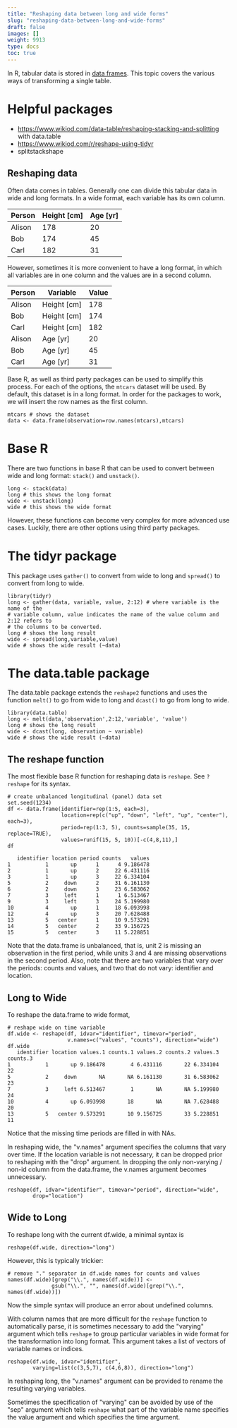 ```yaml
---
title: "Reshaping data between long and wide forms"
slug: "reshaping-data-between-long-and-wide-forms"
draft: false
images: []
weight: 9913
type: docs
toc: true
---
```


In R, tabular data is stored in [data frames][1]. This topic covers the various ways of transforming a single table.


  [1]: https://www.wikiod.com/r/data-frames


# Helpful packages

- https://www.wikiod.com/data-table/reshaping-stacking-and-splitting with data.table
- https://www.wikiod.com/r/reshape-using-tidyr
- splitstackshape

## Reshaping data
Often data comes in tables. Generally one can divide this tabular data in wide and long formats. In a wide format, each variable has its own column.

| Person | Height [cm] | Age [yr] |
| ------ | ----------- | -------- |
| Alison | 178         | 20       |
| Bob    | 174         | 45       |
| Carl   | 182         | 31       |

However, sometimes it is more convenient to have a long format, in which all variables are in one column and the values are in a second column.

| Person | Variable    | Value |
| ------ | ----------- | ----- |
| Alison | Height [cm] | 178   |
| Bob    | Height [cm] | 174   |
| Carl   | Height [cm] | 182   |
| Alison | Age [yr]    | 20    |
| Bob    | Age [yr]    | 45    |
| Carl   | Age [yr]    | 31    |

Base R, as well as third party packages can be used to simplify this process. For each of the options, the `mtcars` dataset will be used. By default, this dataset is in a long format. In order for the packages to work, we will insert the row names as the first column.

    mtcars # shows the dataset
    data <- data.frame(observation=row.names(mtcars),mtcars)

# Base R

There are two functions in base R that can be used to convert between wide and long format: `stack()` and `unstack()`.

    long <- stack(data)
    long # this shows the long format
    wide <- unstack(long)    
    wide # this shows the wide format

However, these functions can become very complex for more advanced use cases. Luckily, there are other options using third party packages.

# The tidyr package

This package uses `gather()` to convert from wide to long and `spread()` to convert from long to wide.

    library(tidyr)
    long <- gather(data, variable, value, 2:12) # where variable is the name of the 
    # variable column, value indicates the name of the value column and 2:12 refers to
    # the columns to be converted.
    long # shows the long result
    wide <- spread(long,variable,value)
    wide # shows the wide result (~data)

# The data.table package

The data.table package extends the `reshape2` functions and uses the function `melt()` to go from wide to long and `dcast()` to go from long to wide.

    library(data.table)
    long <- melt(data,'observation',2:12,'variable', 'value')
    long # shows the long result
    wide <- dcast(long, observation ~ variable)
    wide # shows the wide result (~data)


## The reshape function
The most flexible base R function for reshaping data is `reshape`. See `?reshape` for its syntax.

    # create unbalanced longitudinal (panel) data set
    set.seed(1234)
    df <- data.frame(identifier=rep(1:5, each=3),
                     location=rep(c("up", "down", "left", "up", "center"), each=3),
                     period=rep(1:3, 5), counts=sample(35, 15, replace=TRUE),
                     values=runif(15, 5, 10))[-c(4,8,11),]
    df

       identifier location period counts   values
    1           1       up      1      4 9.186478
    2           1       up      2     22 6.431116
    3           1       up      3     22 6.334104
    5           2     down      2     31 6.161130
    6           2     down      3     23 6.583062
    7           3     left      1      1 6.513467
    9           3     left      3     24 5.199980
    10          4       up      1     18 6.093998
    12          4       up      3     20 7.628488
    13          5   center      1     10 9.573291
    14          5   center      2     33 9.156725
    15          5   center      3     11 5.228851

Note that the data.frame is unbalanced, that is, unit 2 is missing an observation in the first period, while units 3 and 4 are missing observations in the second period. Also, note that there are two variables that vary over the periods: counts and values, and two that do not vary: identifier and location.

## Long to Wide

To reshape the data.frame to wide format,

    # reshape wide on time variable
    df.wide <- reshape(df, idvar="identifier", timevar="period",
                       v.names=c("values", "counts"), direction="wide")
    df.wide
       identifier location values.1 counts.1 values.2 counts.2 values.3 counts.3
    1           1       up 9.186478        4 6.431116       22 6.334104       22
    5           2     down       NA       NA 6.161130       31 6.583062       23
    7           3     left 6.513467        1       NA       NA 5.199980       24
    10          4       up 6.093998       18       NA       NA 7.628488       20
    13          5   center 9.573291       10 9.156725       33 5.228851       11
Notice that the missing time periods are filled in with NAs.

In reshaping wide, the "v.names"  argument specifies the columns that vary over time. If the location variable is not necessary, it can be dropped prior to reshaping with the "drop" argument. In dropping the only non-varying / non-id column from the data.frame, the v.names argument becomes unnecessary.

    reshape(df, idvar="identifier", timevar="period", direction="wide",
            drop="location")

## Wide to Long

To reshape long with the current df.wide, a minimal syntax is

    reshape(df.wide, direction="long")

However, this is typically trickier:

    # remove "." separator in df.wide names for counts and values
    names(df.wide)[grep("\\.", names(df.wide))] <-
                  gsub("\\.", "", names(df.wide)[grep("\\.", names(df.wide))])

Now the simple syntax will produce an error about undefined columns.

With column names that are more difficult for the `reshape` function to automatically parse, it is sometimes necessary to add the "varying" argument which tells `reshape` to group particular variables in wide format for the transformation into long format. This argument takes a list of vectors of variable names or indices.

    reshape(df.wide, idvar="identifier",
            varying=list(c(3,5,7), c(4,6,8)), direction="long")
In reshaping long, the "v.names" argument can be provided to rename the resulting varying variables.


Sometimes the specification of "varying" can be avoided by use of the "sep" argument which tells `reshape` what part of the variable name specifies the value argument and which specifies the time argument.





